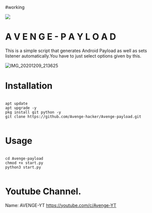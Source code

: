 #working

![](Screenshot.png)

# A V E N G E - P A Y L O A D 

This is a simple script that generates
Android Payload as well as sets listener
automatically.You have to just select 
options given by this.

![IMG_20201209_213625](https://user-images.githubusercontent.com/74916451/101656078-4eeb8600-3a68-11eb-9a90-ff367e173a1e.jpg)

# Installation
```

apt update
apt upgrade -y
pkg install git python -y
git clone https://github.com/Avenge-hacker/Avenge-payload.git


```

# Usage

```

cd Avenge-payload
chmod +x start.py
python3 start.py


```

# Youtube Channel.

Name: AVENGE-YT
https://youtube.com/c/Avenge-YT
